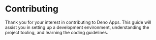 # Contributing

Thank you for your interest in contributing to Deno Apps. This guide will assist
you in setting up a development environment, understanding the project tooling,
and learning the coding guidelines.
